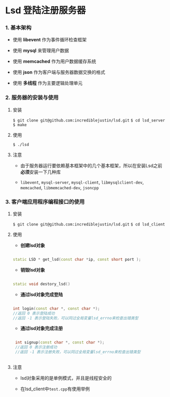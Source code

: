 
# Lsd 登陆注册服务器


### 1. 基本架构

- 使用 **libevent** 作为事件循环检查框架

- 使用 **mysql** 来管理用户数据

- 使用 **memcached** 作为用户数据缓存系统

- 使用 **json** 作为客户端与服务器数据交换的格式

- 使用 **多线程** 作为主要逻辑处理单元

### 2. 服务器的安装与使用

1. 安装

    `$ git clone git@github.com:incrediblejustin/lsd.git`
    `$ cd lsd_server`
    `$ make`

2. 使用

    `$ ./lsd`
    
3. 注意

    - 由于服务器运行要依赖基本框架中的几个基本框架，所以在安装Lsd之前**必须**安装一下几种库

    - `libevent`, `mysql-server`, `mysql-client`, `libmysqlclient-dev`, `memcached`, `libmemcached-dev`, `jsoncpp`

### 3. 客户端应用程序编程接口的使用

1. 安装

    `$ git clone git@github.com:incrediblejustin/lsd.git`
    `$ cd lsd_client`

2. 使用

    -  **创建lsd对象**
        
    ```cpp
    
    static LSD * get_lsd(const char *ip, const short port );
    
    ```
        
    - **销毁lsd对象**
        
    ```cpp
    
    static void destory_lsd()
    
    ```
    
    - **通过lsd对象完成登陆**
    
    ```cpp
    
    int login(const char *, const char *);
    //返回 0 表示登陆成功
    //返回 -1 表示登陆失败，可以同过全局变量lsd_errno来检查出错类型
    
    ```
    
    - **通过lsd对象完成注册**
    
    ```cpp
    
     int signup(const char *, const char *);
     //返回 0 表示注册成功
     //返回 -1 表示注册失败，可以同过全局变量lsd_errno来检查出错类型
     
    ```
  
3. 注意

    - lsd对象采用的是单例模式，并且是线程安全的

    - 在lsd_client中`test.cpp`有使用举例

      

